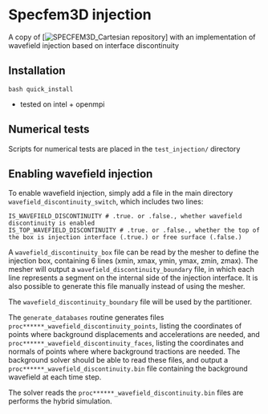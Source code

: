 # Specfem3D injection

A copy of [![SPECFEM3D_Cartesian repository](https://github.com/SPECFEM/specfem3d)] with an implementation of wavefield injection based on interface discontinuity

## Installation
```
bash quick_install
```
- tested on intel + openmpi

## Numerical tests
Scripts for numerical tests are placed in the `test_injection/` directory


## Enabling wavefield injection
To enable wavefield injection, simply add a file in the main directory `wavefield_discontinuity_switch`, which includes two lines:
```
IS_WAVEFIELD_DISCONTINUITY # .true. or .false., whether wavefield discontinuity is enabled
IS_TOP_WAVEFIELD_DISCONTINUITY # .true. or .false., whether the top of the box is injection interface (.true.) or free surface (.false.)
```
A `wavefield_discontinuity_box` file can be read by the mesher to define the injection box, containing 6 lines (xmin, xmax, ymin, ymax, zmin, zmax). The mesher will output a `wavefield_discontinuity_boundary` file, in which each line represents a segment on the internal side of the injection interface. It is also possible to generate this file manually instead of using the mesher.

The `wavefield_discontinuity_boundary` file will be used by the partitioner.

The `generate_databases` routine generates files `proc******_wavefield_discontinuity_points`, listing the coordinates of points where background displacements and accelerations are needed, and `proc******_wavefield_discontinuity_faces`, listing the coordinates and normals of points where where background tractions are needed. The background solver should be able to read these files, and output a `proc******_wavefield_discontinuity.bin` file containing the background wavefield at each time step.

The solver reads the `proc******_wavefield_discontinuity.bin` files are performs the hybrid simulation.
